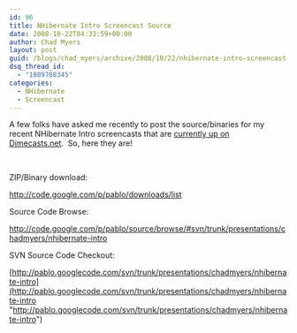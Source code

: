 ```yaml
---
id: 96
title: NHibernate Intro Screencast Source
date: 2008-10-22T04:33:59+00:00
author: Chad Myers
layout: post
guid: /blogs/chad_myers/archive/2008/10/22/nhibernate-intro-screencast-source.aspx
dsq_thread_id:
  - "1089708345"
categories:
  - NHibernate
  - Screencast
---
```

A few folks have asked me recently to post the source/binaries for my recent NHibernate Intro screencasts that are [currently up on Dimecasts.net](http://www.dimecasts.net/Casts/CastDetails/54).&#160; So, here they are!

&#160;

ZIP/Binary download:

<http://code.google.com/p/pablo/downloads/list>

Source Code Browse:

<http://code.google.com/p/pablo/source/browse/#svn/trunk/presentations/chadmyers/nhibernate-intro>

SVN Source Code Checkout:

[http://pablo.googlecode.com/svn/trunk/presentations/chadmyers/nhibernate-intro](http://pablo.googlecode.com/svn/trunk/presentations/chadmyers/nhibernate-intro "http://pablo.googlecode.com/svn/trunk/presentations/chadmyers/nhibernate-intro")